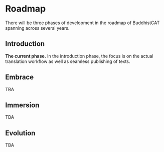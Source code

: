 # Roadmap

There will be three phases of development in the roadmap of BuddhistCAT spanning across several years.

## Introduction

**The current phase.** In the introduction phase, the focus is on the actual translation workflow as well as seamless publishing of texts.

## Embrace

TBA

## Immersion

TBA

## Evolution

TBA
